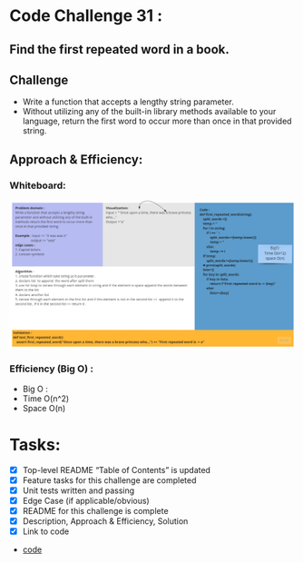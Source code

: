 # Code Challenge 31 :
## Find the first repeated word in a book.
## Challenge
* Write a function that accepts a lengthy string parameter.
* Without utilizing any of the built-in library methods available to your language, return the first word to occur more than once in that provided string.

## Approach & Efficiency:
### Whiteboard:
![image](../../assets/repeated_word.jpg)

### Efficiency (Big O) :
* Big O :
* Time O(n^2)
* Space O(n)

# Tasks:
- [x] Top-level README “Table of Contents” is updated
- [x] Feature tasks for this challenge are completed
- [x] Unit tests written and passing
- [x] Edge Case (if applicable/obvious)
- [x] README for this challenge is complete
- [x] Description, Approach & Efficiency, Solution
- [x] Link to code

* [code](repeated_word.py)

